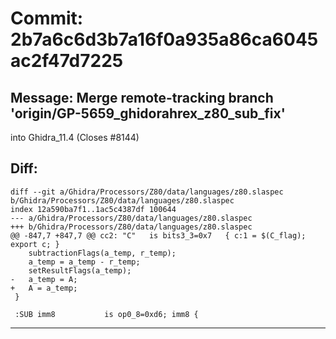 # Commit: 2b7a6c6d3b7a16f0a935a86ca6045ac2f47d7225
## Message: Merge remote-tracking branch 'origin/GP-5659_ghidorahrex_z80_sub_fix'
into Ghidra_11.4 (Closes #8144)
## Diff:
```
diff --git a/Ghidra/Processors/Z80/data/languages/z80.slaspec b/Ghidra/Processors/Z80/data/languages/z80.slaspec
index 12a590ba7f1..1ac5c4387df 100644
--- a/Ghidra/Processors/Z80/data/languages/z80.slaspec
+++ b/Ghidra/Processors/Z80/data/languages/z80.slaspec
@@ -847,7 +847,7 @@ cc2: "C"   is bits3_3=0x7   { c:1 = $(C_flag); export c; }
 	subtractionFlags(a_temp, r_temp);
 	a_temp = a_temp - r_temp;
 	setResultFlags(a_temp);
-	a_temp = A;
+	A = a_temp;
 }
 
 :SUB imm8           is op0_8=0xd6; imm8 {
```
-----------------------------------

